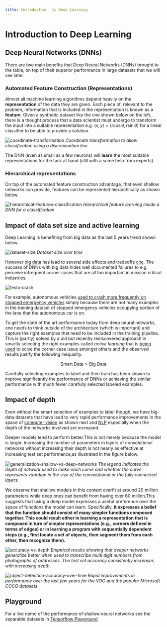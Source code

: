 ```yaml
---
title: Introduction  to Deep Learning 
---
```


# Introduction  to Deep Learning 

## Deep Neural Networks (DNNs) 

There are two main benefits that Deep Neural Networks (DNNs) brought to the table, on top of their superior performance in large datasets that we will see later.

### Automated Feature Construction (Representations)

Almost all machine learning algorithms depend heavily on the **representation** of the data they are given.  Each piece of, relevant to the problem, information that is included in the representation is known as a **feature**.  Given  a synthetic dataset like the one shown below on the left,  there is a thought process that a data scientist must undergo to transform the input into a suitable representation e.g. $(x,y)=(r\cos\theta,r\sin\theta)$ for a linear classifier to be able to provide a solution.

![coordinate-transformation](images/coordinate-transformative-representation.png)
*Coordinate transformation to allow classification using a discrimination line*

The DNN (even as small as a few neurons) will **learn** the most suitable representations for the task at hand (still with a some help from experts). 

### Hierarchical representations 

On top of the automated feature construction advantage, that even shallow networks can provide, features can be represented hierarchically as shown below.

![hierarchical-features-classification](images/hierarchical-features-classification.png)
*Hierarchical feature learning inside a DNN for a classification*


## Impact of data set size and active learning

Deep Learning is benefiting from big data as the last 5 years trend shown below.  

![dataset-size](images/dataset-size.png)
*Dataset size over time*

However [big data](https://www.kaggle.com/datasets?sortBy=relevance&group=featured&search=image) has lead to several side effects and tradeoffs [cite](https://papers.nips.cc/paper/3323-the-tradeoffs-of-large-scale-learning.pdf). The success of DNNs with big data hides well documented failures to e.g. perceive infrequent corner cases that are all too important in mission critical industries. 

![tesla-crash](images/tesla-crash.jpeg)

For example, autonomous vehicles [used to crash more frequently on stopped emergency vehicles](https://www.theguardian.com/technology/2018/may/29/tesla-crash-autopilot-california-police-car) simply because there are not many examples in the training dataset of stopped emergency vehicles occupying portion of the lane that the autonomous car is on. 

To get the state of the art performance today from deep neural networks, one needs to think outside of the architecture (which is important) and capture the right examples that need to be included in the training pipeline. This is (partly) solved by a old but recently rediscovered approach in smartly selecting the right examples called  _active learning_ that is [being used](http://www.alectio.com/technology) to solve the corner case issue amongst others and the observed results justify the following inequality. 

$$\text{Smart Data} > \text{Big Data}$$

Carefully selecting examples to label and then train has been shown to improve significantly the performance of DNNs or achieving the similar performance with much fewer carefully selected labeled examples. 

## Impact of depth

Even without the smart selection of examples to label though, we have big-data datasets that have lead to very rapid performance improvements in the space of [computer vision](https://arxiv.org/abs/1905.05055) as shown next and [NLP](https://bdtechtalks.com/2020/08/17/openai-gpt-3-commercial-ai/) especially when the depth of the networks involved are increased. 

Deeper models tend to perform better.This is not merely because the model is larger. Increasing the number of parameters in layers of convolutional networks without increasing their depth is not nearly as eﬀective at increasing test set performance,as illustrated in the ﬁgure below. 

![generalization-shallow-vs-deep-networks](images/generalization-shallow-vs-deep-networks.png)
*The legend indicates the depth of network used to make each curve and whether the curve represents variation in the size of the convolutional or the fully connected layers.*

We observe that shallow models in this context overﬁt at around 20 million parameters while deep ones can beneﬁt from having over 60 million.This suggests that using a deep model expresses a useful preference over the space of functions the model can learn. Speciﬁcally, **it expresses a belief that the function should consist of many simpler functions composed together. This could result either in learning a representation that is composed in turn of simpler representations (e.g., corners deﬁned in terms of edges) or in learning a program with sequentially dependent steps (e.g., ﬁrst locate a set of objects, then segment them from each other, then recognize them).**

![accuracy-vs-depth](images/accuracy-vs-depth.png)
*Empirical results showing that deeper networks generalize better when used to transcribe multi digit numbers from photographs of addresses. The test set accuracy consistently increases with increasing depth.*

![object-detection-accuracy-over-time](images/object-detection-accuracy-over-time.png)
*Rapid improvements in performance over the last few years for the VOC and the popular Microsoft COCO datasets*

## Playground 

For a live demo of the performance of shallow neural networks see the separable datasets in [Tensorflow Playground](https://playground.tensorflow.org)
